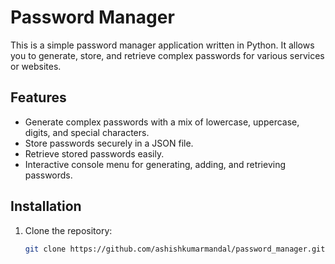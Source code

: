 # Password Manager

This is a simple password manager application written in Python. It allows you to generate, store, and retrieve complex passwords for various services or websites.

## Features

- Generate complex passwords with a mix of lowercase, uppercase, digits, and special characters.
- Store passwords securely in a JSON file.
- Retrieve stored passwords easily.
- Interactive console menu for generating, adding, and retrieving passwords.

## Installation

1. Clone the repository:
   ```bash
   git clone https://github.com/ashishkumarmandal/password_manager.git
